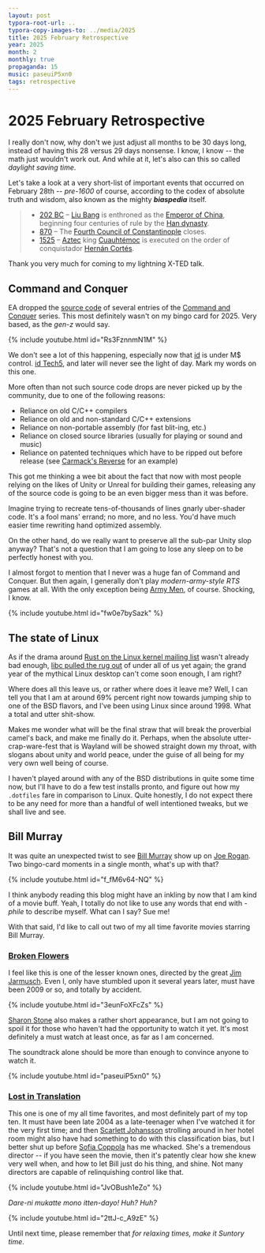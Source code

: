 ```yaml
---
layout: post
typora-root-url: ..
typora-copy-images-to: ../media/2025
title: 2025 February Retrospective
year: 2025
month: 2
monthly: true
propaganda: 15
music: paseuiP5xn0
tags: retrospective
---
```


# 2025 February Retrospective

I really don't now, why don't we just adjust all months to be 30 days long, instead of having this 28  versus 29 days nonsense. I know, I know -- the math just wouldn't work out. And while at it, let's also can this so called *daylight saving time*.

Let's take a look at a very short-list of important events that occurred on February 28th -- *pre-1600* of course, according to the codex of absolute truth and wisdom, also known as the mighty ***biaspedia*** itself.

> - [202 BC](https://en.wikipedia.org/wiki/202_BC) – [Liu Bang](https://en.wikipedia.org/wiki/Emperor_Gaozu_of_Han) is enthroned as the [Emperor of China](https://en.wikipedia.org/wiki/Emperor_of_China), beginning four centuries of rule by the [Han dynasty](https://en.wikipedia.org/wiki/Han_dynasty).
> - [870](https://en.wikipedia.org/wiki/870) – The [Fourth Council of Constantinople](https://en.wikipedia.org/wiki/Fourth_Council_of_Constantinople_(Roman_Catholic)) closes.
> - [1525](https://en.wikipedia.org/wiki/1525) – [Aztec](https://en.wikipedia.org/wiki/Aztec) king [Cuauhtémoc](https://en.wikipedia.org/wiki/Cuauhtémoc) is executed on the order of conquistador [Hernán Cortés](https://en.wikipedia.org/wiki/Hernán_Cortés).

 Thank you very much for coming to my lightning X-TED talk.

## Command and Conquer

EA dropped the [source code][cocsrc] of several entries of the [Command and Conquer][coc] series. This most definitely wasn't on my bingo card for 2025. Very based, as the *gen-z* would say.

{% include youtube.html id="Rs3FznnmN1M" %}

We don't see a lot of this happening, especially now that [id][id] is under M$ control. [id Tech5][idtech5], and later will never see the light of day. Mark my words on this one.

More often than not such source code drops are never picked up by the community, due to one of the following reasons:

- Reliance on old C/C++ compilers
- Reliance on old and non-standard C/C++ extensions
- Reliance on non-portable assembly (for fast blit-ing, etc.)
- Reliance on closed source libraries (usually for playing or sound and music)
- Reliance on patented techniques which have to be ripped out before release (see [Carmack's Reverse][cr] for an example)

This got me thinking a wee bit about the fact that now with most people relying on the likes of Unity or Unreal for building their games, releasing any of the source code is going to be an even bigger mess than it was before.

Imagine trying to recreate tens-of-thousands of lines gnarly uber-shader code. It's a fool mans' errand; no more, and no less. You'd have much easier time rewriting hand optimized assembly.

On the other hand, do we really want to preserve all the sub-par Unity slop anyway? That's not a question that I am going to lose any sleep on to be perfectly honest with you.

I almost forgot to mention that I never was a huge fan of Command and Conquer. But then again, I generally don't play *modern-army-style RTS* games at all. With the only exception being [Army Men][armymenrts], of course. Shocking, I know.

{% include youtube.html id="fw0e7bySazk" %}

## The state of Linux

As if the drama around [Rust on the Linux kernel mailing list][kernelrust] wasn't already bad enough, [libc pulled the rug out][libc] of under all of us yet again; the grand year of the mythical Linux desktop can't come soon enough, I am right?

Where does all this leave us, or rather where does it leave me? Well, I can tell you that I am at around 69% percent right now towards jumping ship to one of the BSD flavors, and I've been using Linux since around 1998. What a total and utter shit-show.

Makes me wonder what will be the final straw that will break the proverbial camel's back, and make me finally do it. Perhaps, when the absolute utter-crap-ware-fest that is Wayland will be showed straight down my throat, with slogans about unity and world peace, under the guise of all being for my very own well being of course.

I haven't played around with any of the BSD distributions in quite some time now, but I'll have to do a few test installs pronto, and figure out how my `.dotfiles` fare in comparison to Linux. Quite honestly, I do not expect there to be any need for more than a handful of well intentioned tweaks, but we shall live and see.

## Bill Murray

It was quite an unexpected twist to see [Bill Murray][billmurray] show up on [Joe Rogan][joerogan]. Two bingo-card moments in a single month, what's up with that?

{% include youtube.html id="f_fM6v64-NQ" %}

I think anybody reading this blog might have an inkling by now that I am kind of a movie buff. Yeah, I totally do not like to use any words that end with *-phile* to describe myself. What can I say? Sue me!

With that said, I'd like to call out two of my all time favorite movies starring Bill Murray.

### [Broken Flowers][brokenflowers]

I feel like this is one of the lesser known ones, directed by the great [Jim Jarmusch][jm]. Even I, only have stumbled upon it several years later, must have been 2009 or so, and totally by accident.

{% include youtube.html id="3eunFoXFcZs" %}

[Sharon Stone][st] also makes a rather short appearance, but I am not going to spoil it for those who haven't had the opportunity to watch it yet. It's most definitely a must watch at least once, as far as I am concerned.

The soundtrack alone should be more than enough to convince anyone to watch it.

{% include youtube.html id="paseuiP5xn0" %}

### [Lost in Translation][lostintranslation]

This one is one of my all time favorites, and most definitely part of my top ten. It must have been late 2004 as a late-teenager when I've watched it for the very first time; and then [Scarlett Johansson][sj] strolling around in her hotel room might also have had something to do with this classification bias, but I better shut up before [Sofia Coppola][sc] has me whacked. She's a tremendous director -- if you have seen the movie, then it's patently clear how she knew very well when, and how to let Bill just do his thing, and shine. Not many directors are capable of relinquishing control like that.

{% include youtube.html id="JvOBush1eZo" %}

*Dare-ni mukatte mono﻿ itten-dayo! Huh? Huh?*

{% include youtube.html id="2ttJ-c_A9zE" %}

Until next time, please remember that *for relaxing times, make it Suntory time*.

[coc]: https://en.wikipedia.org/wiki/Command_%26_Conquer
[cocsrc]: https://github.com/electronicarts/CnC_Tiberian_Dawn
[idtech5]: https://en.wikipedia.org/wiki/Id_Tech_5
[id]: https://en.wikipedia.org/wiki/Id_Software
[cr]: https://en.wikipedia.org/wiki/Shadow_volume#Depth_fail
[armymenrts]: https://en.wikipedia.org/wiki/Army_Men:_RTS
[kernelrust]: https://lore.kernel.org/rust-for-linux/Z7SwcnUzjZYfuJ4-@infradead.org/
[libc]: https://sourceware.org/bugzilla/show_bug.cgi?id=32653
[billmurray]: https://en.wikipedia.org/wiki/Bill_Murray
[joerogan]: https://en.wikipedia.org/wiki/Joe_Rogan
[sc]: https://en.wikipedia.org/wiki/Sofia_Coppola
[sj]: https://en.wikipedia.org/wiki/Scarlett_Johansson
[lostintranslation]: https://en.wikipedia.org/wiki/Lost_in_Translation_(film)
[brokenflowers]: https://en.wikipedia.org/wiki/Broken_Flowers
[jm]: https://en.wikipedia.org/wiki/Jim_Jarmusch
[st]: https://en.wikipedia.org/wiki/Sharon_Stone
